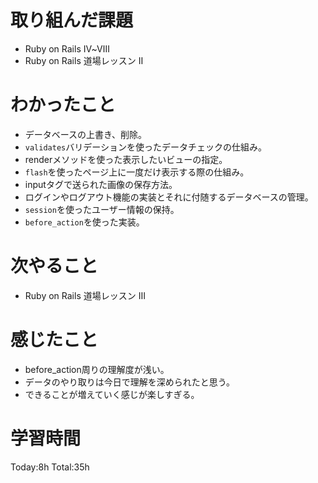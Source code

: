 # 取り組んだ課題
- Ruby on Rails Ⅳ~Ⅷ
- Ruby on Rails 道場レッスン Ⅱ
# わかったこと
- データベースの上書き、削除。
- `validates`バリデーションを使ったデータチェックの仕組み。
- renderメソッドを使った表示したいビューの指定。
- `flash`を使ったページ上に一度だけ表示する際の仕組み。
- inputタグで送られた画像の保存方法。
- ログインやログアウト機能の実装とそれに付随するデータベースの管理。
- `session`を使ったユーザー情報の保持。
- `before_action`を使った実装。
# 次やること
- Ruby on Rails 道場レッスン Ⅲ
# 感じたこと
- before_action周りの理解度が浅い。
- データのやり取りは今日で理解を深められたと思う。
- できることが増えていく感じが楽しすぎる。
# 学習時間
Today:8h Total:35h

